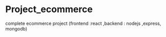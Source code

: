 # Project_ecommerce
complete ecommerce project (frontend :react  ,backend : nodejs ,express, mongodb)
